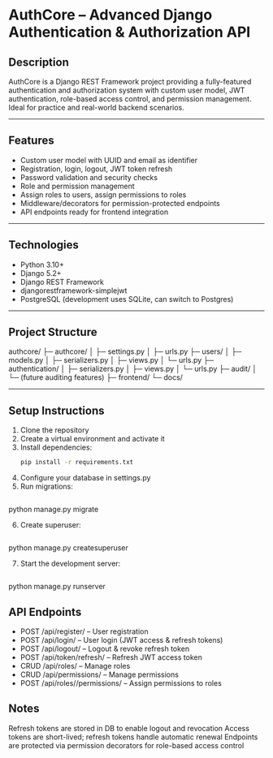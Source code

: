 # AuthCore – Advanced Django Authentication & Authorization API

## Description
AuthCore is a Django REST Framework project providing a fully-featured authentication and authorization system with custom user model, JWT authentication, role-based access control, and permission management. Ideal for practice and real-world backend scenarios.

---

## Features
- Custom user model with UUID and email as identifier
- Registration, login, logout, JWT token refresh
- Password validation and security checks
- Role and permission management
- Assign roles to users, assign permissions to roles
- Middleware/decorators for permission-protected endpoints
- API endpoints ready for frontend integration

---

## Technologies
- Python 3.10+
- Django 5.2+
- Django REST Framework
- djangorestframework-simplejwt
- PostgreSQL (development uses SQLite, can switch to Postgres)

---

## Project Structure
authcore/
├─ authcore/
│ ├─ settings.py
│ ├─ urls.py
├─ users/
│ ├─ models.py
│ ├─ serializers.py
│ ├─ views.py
│ └─ urls.py
├─ authentication/
│ ├─ serializers.py
│ ├─ views.py
│ └─ urls.py
├─ audit/
│ └─ (future auditing features)
├─ frontend/
└─ docs/


---

## Setup Instructions
1. Clone the repository
2. Create a virtual environment and activate it
3. Install dependencies:  
   ```bash
   pip install -r requirements.txt
4. Configure your database in settings.py
5. Run migrations:
    ```bash
python manage.py migrate

6. Create superuser:
   ```bash

python manage.py createsuperuser

7. Start the development server:
   ```bash

python manage.py runserver

## API Endpoints

- POST /api/register/ – User registration
- POST /api/login/ – User login (JWT access & refresh tokens)
- POST /api/logout/ – Logout & revoke refresh token
- POST /api/token/refresh/ – Refresh JWT access token
- CRUD /api/roles/ – Manage roles
- CRUD /api/permissions/ – Manage permissions
- POST /api/roles/<id>/permissions/ – Assign permissions to roles

## Notes

Refresh tokens are stored in DB to enable logout and revocation
Access tokens are short-lived; refresh tokens handle automatic renewal
Endpoints are protected via permission decorators for role-based access control
